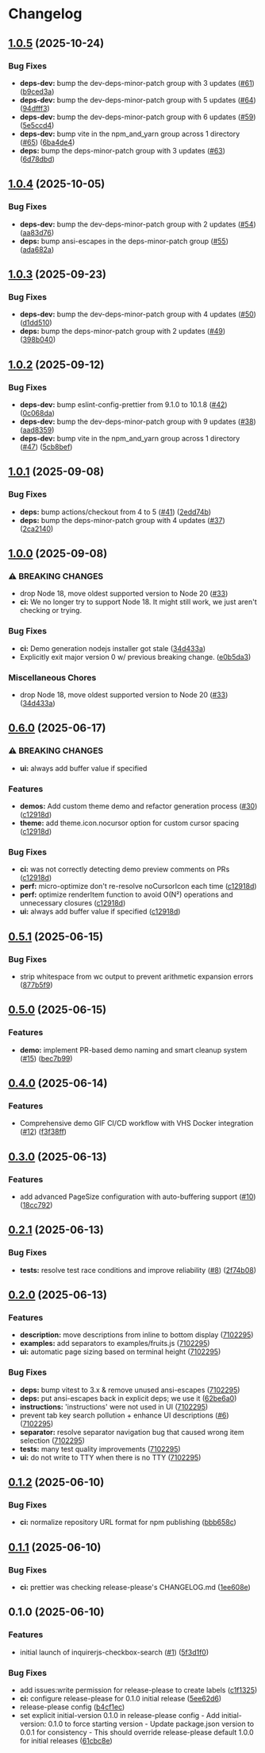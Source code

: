 # Changelog

## [1.0.5](https://github.com/Texarkanine/inquirerjs-checkbox-search/compare/v1.0.4...v1.0.5) (2025-10-24)


### Bug Fixes

* **deps-dev:** bump the dev-deps-minor-patch group with 3 updates ([#61](https://github.com/Texarkanine/inquirerjs-checkbox-search/issues/61)) ([b9ced3a](https://github.com/Texarkanine/inquirerjs-checkbox-search/commit/b9ced3a86da7f3160a8e25e2b41c3a84b12f6d08))
* **deps-dev:** bump the dev-deps-minor-patch group with 5 updates ([#64](https://github.com/Texarkanine/inquirerjs-checkbox-search/issues/64)) ([94dfff3](https://github.com/Texarkanine/inquirerjs-checkbox-search/commit/94dfff35b840e3810521bdcc5b8da9a5ef390e89))
* **deps-dev:** bump the dev-deps-minor-patch group with 6 updates ([#59](https://github.com/Texarkanine/inquirerjs-checkbox-search/issues/59)) ([5e5ccd4](https://github.com/Texarkanine/inquirerjs-checkbox-search/commit/5e5ccd47be4e8d7c1715c71c924fb466541f79aa))
* **deps-dev:** bump vite in the npm_and_yarn group across 1 directory ([#65](https://github.com/Texarkanine/inquirerjs-checkbox-search/issues/65)) ([6ba4de4](https://github.com/Texarkanine/inquirerjs-checkbox-search/commit/6ba4de4a17e8416591a1f3deaa36b26ac3e502ec))
* **deps:** bump the deps-minor-patch group with 3 updates ([#63](https://github.com/Texarkanine/inquirerjs-checkbox-search/issues/63)) ([6d78dbd](https://github.com/Texarkanine/inquirerjs-checkbox-search/commit/6d78dbd17675dbfcc6fed4a5645d3a2a2c98d052))

## [1.0.4](https://github.com/Texarkanine/inquirerjs-checkbox-search/compare/v1.0.3...v1.0.4) (2025-10-05)


### Bug Fixes

* **deps-dev:** bump the dev-deps-minor-patch group with 2 updates ([#54](https://github.com/Texarkanine/inquirerjs-checkbox-search/issues/54)) ([aa83d76](https://github.com/Texarkanine/inquirerjs-checkbox-search/commit/aa83d76f36ea0a620725a2fa56f74950154c0c85))
* **deps:** bump ansi-escapes in the deps-minor-patch group ([#55](https://github.com/Texarkanine/inquirerjs-checkbox-search/issues/55)) ([ada682a](https://github.com/Texarkanine/inquirerjs-checkbox-search/commit/ada682a6424a9771b65d9ed5f0026391692bf5c5))

## [1.0.3](https://github.com/Texarkanine/inquirerjs-checkbox-search/compare/v1.0.2...v1.0.3) (2025-09-23)


### Bug Fixes

* **deps-dev:** bump the dev-deps-minor-patch group with 4 updates ([#50](https://github.com/Texarkanine/inquirerjs-checkbox-search/issues/50)) ([d1dd510](https://github.com/Texarkanine/inquirerjs-checkbox-search/commit/d1dd5102a3ceda23252d9d8cefbdb8453acfcc8e))
* **deps:** bump the deps-minor-patch group with 2 updates ([#49](https://github.com/Texarkanine/inquirerjs-checkbox-search/issues/49)) ([398b040](https://github.com/Texarkanine/inquirerjs-checkbox-search/commit/398b040ff5249bde1ad198fbd5e3f56be789304f))

## [1.0.2](https://github.com/Texarkanine/inquirerjs-checkbox-search/compare/v1.0.1...v1.0.2) (2025-09-12)


### Bug Fixes

* **deps-dev:** bump eslint-config-prettier from 9.1.0 to 10.1.8 ([#42](https://github.com/Texarkanine/inquirerjs-checkbox-search/issues/42)) ([0c068da](https://github.com/Texarkanine/inquirerjs-checkbox-search/commit/0c068da0de51a77ca37d1c3c56d2fee6c53e29d9))
* **deps-dev:** bump the dev-deps-minor-patch group with 9 updates ([#38](https://github.com/Texarkanine/inquirerjs-checkbox-search/issues/38)) ([aad8359](https://github.com/Texarkanine/inquirerjs-checkbox-search/commit/aad83593c7ddca462967cc1c2312ed847b6ed7ab))
* **deps-dev:** bump vite in the npm_and_yarn group across 1 directory ([#47](https://github.com/Texarkanine/inquirerjs-checkbox-search/issues/47)) ([5cb8bef](https://github.com/Texarkanine/inquirerjs-checkbox-search/commit/5cb8bef65f564b39bcb2b5382db50096362e8edd))

## [1.0.1](https://github.com/Texarkanine/inquirerjs-checkbox-search/compare/v1.0.0...v1.0.1) (2025-09-08)


### Bug Fixes

* **deps:** bump actions/checkout from 4 to 5 ([#41](https://github.com/Texarkanine/inquirerjs-checkbox-search/issues/41)) ([2edd74b](https://github.com/Texarkanine/inquirerjs-checkbox-search/commit/2edd74b2a03112dbb76545b219e6b251d89e8d27))
* **deps:** bump the deps-minor-patch group with 4 updates ([#37](https://github.com/Texarkanine/inquirerjs-checkbox-search/issues/37)) ([2ca2140](https://github.com/Texarkanine/inquirerjs-checkbox-search/commit/2ca21405261d9ecb8555b60fca6b905a9f098b44))

## [1.0.0](https://github.com/Texarkanine/inquirerjs-checkbox-search/compare/v0.6.0...v1.0.0) (2025-09-08)


### ⚠ BREAKING CHANGES

* drop Node 18, move oldest supported version to Node 20 ([#33](https://github.com/Texarkanine/inquirerjs-checkbox-search/issues/33))
* **ci:** We no longer try to support Node 18. It might still work, we just aren't checking or trying.

### Bug Fixes

* **ci:** Demo generation nodejs installer got stale ([34d433a](https://github.com/Texarkanine/inquirerjs-checkbox-search/commit/34d433a9307ef2da664bc94f2335c5a0f3a06d80))
* Explicitly exit major version 0 w/ previous breaking change. ([e0b5da3](https://github.com/Texarkanine/inquirerjs-checkbox-search/commit/e0b5da30f906b49b06b06a8d11b15dc66afacb0e))


### Miscellaneous Chores

* drop Node 18, move oldest supported version to Node 20 ([#33](https://github.com/Texarkanine/inquirerjs-checkbox-search/issues/33)) ([34d433a](https://github.com/Texarkanine/inquirerjs-checkbox-search/commit/34d433a9307ef2da664bc94f2335c5a0f3a06d80))

## [0.6.0](https://github.com/Texarkanine/inquirerjs-checkbox-search/compare/v0.5.1...v0.6.0) (2025-06-17)


### ⚠ BREAKING CHANGES

* **ui:** always add buffer value if specified

### Features

* **demos:** Add custom theme demo and refactor generation process ([#30](https://github.com/Texarkanine/inquirerjs-checkbox-search/issues/30)) ([c12918d](https://github.com/Texarkanine/inquirerjs-checkbox-search/commit/c12918da468712aeeb5488159cde7e6fadfc6068))
* **theme:** add theme.icon.nocursor option for custom cursor spacing ([c12918d](https://github.com/Texarkanine/inquirerjs-checkbox-search/commit/c12918da468712aeeb5488159cde7e6fadfc6068))


### Bug Fixes

* **ci:** was not correctly detecting demo preview comments on PRs ([c12918d](https://github.com/Texarkanine/inquirerjs-checkbox-search/commit/c12918da468712aeeb5488159cde7e6fadfc6068))
* **perf:** micro-optimize don't re-resolve noCursorIcon each time ([c12918d](https://github.com/Texarkanine/inquirerjs-checkbox-search/commit/c12918da468712aeeb5488159cde7e6fadfc6068))
* **perf:** optimize renderItem function to avoid O(N²) operations and unnecessary closures ([c12918d](https://github.com/Texarkanine/inquirerjs-checkbox-search/commit/c12918da468712aeeb5488159cde7e6fadfc6068))
* **ui:** always add buffer value if specified ([c12918d](https://github.com/Texarkanine/inquirerjs-checkbox-search/commit/c12918da468712aeeb5488159cde7e6fadfc6068))

## [0.5.1](https://github.com/Texarkanine/inquirerjs-checkbox-search/compare/v0.5.0...v0.5.1) (2025-06-15)


### Bug Fixes

* strip whitespace from wc output to prevent arithmetic expansion errors ([877b5f9](https://github.com/Texarkanine/inquirerjs-checkbox-search/commit/877b5f90f93a642ac849080adc8cccbd101eb81e))

## [0.5.0](https://github.com/Texarkanine/inquirerjs-checkbox-search/compare/v0.4.0...v0.5.0) (2025-06-15)


### Features

* **demo:** implement PR-based demo naming and smart cleanup system ([#15](https://github.com/Texarkanine/inquirerjs-checkbox-search/issues/15)) ([bec7b99](https://github.com/Texarkanine/inquirerjs-checkbox-search/commit/bec7b996dda5cbece92ed41e0e01c2ed7e24dc47))


## [0.4.0](https://github.com/Texarkanine/inquirerjs-checkbox-search/compare/v0.3.0...v0.4.0) (2025-06-14)


### Features

* Comprehensive demo GIF CI/CD workflow with VHS Docker integration ([#12](https://github.com/Texarkanine/inquirerjs-checkbox-search/issues/12)) ([f3f38ff](https://github.com/Texarkanine/inquirerjs-checkbox-search/commit/f3f38ff364f22f814de2d4c712ac54081d5af8f7))

## [0.3.0](https://github.com/Texarkanine/inquirerjs-checkbox-search/compare/v0.2.1...v0.3.0) (2025-06-13)


### Features

* add advanced PageSize configuration with auto-buffering support ([#10](https://github.com/Texarkanine/inquirerjs-checkbox-search/issues/10)) ([18cc792](https://github.com/Texarkanine/inquirerjs-checkbox-search/commit/18cc79274fff69dc1e0efd653f98e91aee5d0c42))

## [0.2.1](https://github.com/Texarkanine/inquirerjs-checkbox-search/compare/v0.2.0...v0.2.1) (2025-06-13)


### Bug Fixes

* **tests:** resolve test race conditions and improve reliability ([#8](https://github.com/Texarkanine/inquirerjs-checkbox-search/issues/8)) ([2f74b08](https://github.com/Texarkanine/inquirerjs-checkbox-search/commit/2f74b08b095b45deec80ed5096af2473549a1f1e))

## [0.2.0](https://github.com/Texarkanine/inquirerjs-checkbox-search/compare/v0.1.2...v0.2.0) (2025-06-13)


### Features

* **description:** move descriptions from inline to bottom display ([7102295](https://github.com/Texarkanine/inquirerjs-checkbox-search/commit/710229536868c42217764faa746cebd94fef308b))
* **examples:** add separators to examples/fruits.js ([7102295](https://github.com/Texarkanine/inquirerjs-checkbox-search/commit/710229536868c42217764faa746cebd94fef308b))
* **ui:** automatic page sizing based on terminal height ([7102295](https://github.com/Texarkanine/inquirerjs-checkbox-search/commit/710229536868c42217764faa746cebd94fef308b))


### Bug Fixes

* **deps:** bump vitest to 3.x & remove unused ansi-escapes ([7102295](https://github.com/Texarkanine/inquirerjs-checkbox-search/commit/710229536868c42217764faa746cebd94fef308b))
* **deps:** put ansi-escapes back in explicit deps; we use it ([62be6a0](https://github.com/Texarkanine/inquirerjs-checkbox-search/commit/62be6a0d606031473a13caf6a47b375773951da7))
* **instructions:** 'instructions' were not used in UI ([7102295](https://github.com/Texarkanine/inquirerjs-checkbox-search/commit/710229536868c42217764faa746cebd94fef308b))
* prevent tab key search pollution + enhance UI descriptions ([#6](https://github.com/Texarkanine/inquirerjs-checkbox-search/issues/6)) ([7102295](https://github.com/Texarkanine/inquirerjs-checkbox-search/commit/710229536868c42217764faa746cebd94fef308b))
* **separator:** resolve separator navigation bug that caused wrong item selection ([7102295](https://github.com/Texarkanine/inquirerjs-checkbox-search/commit/710229536868c42217764faa746cebd94fef308b))
* **tests:** many test quality improvements ([7102295](https://github.com/Texarkanine/inquirerjs-checkbox-search/commit/710229536868c42217764faa746cebd94fef308b))
* **ui:** do not write to TTY when there is no TTY ([7102295](https://github.com/Texarkanine/inquirerjs-checkbox-search/commit/710229536868c42217764faa746cebd94fef308b))

## [0.1.2](https://github.com/Texarkanine/inquirerjs-checkbox-search/compare/v0.1.1...v0.1.2) (2025-06-10)


### Bug Fixes

* **ci:** normalize repository URL format for npm publishing ([bbb658c](https://github.com/Texarkanine/inquirerjs-checkbox-search/commit/bbb658c24ff85cfa72020096d8172b15c5ffe4f8))

## [0.1.1](https://github.com/Texarkanine/inquirerjs-checkbox-search/compare/v0.1.0...v0.1.1) (2025-06-10)


### Bug Fixes

* **ci:** prettier was checking release-please's CHANGELOG.md ([1ee608e](https://github.com/Texarkanine/inquirerjs-checkbox-search/commit/1ee608ea4316a3ea6eab2d82cc24b69f3fe5f27d))

## 0.1.0 (2025-06-10)


### Features

* initial launch of inquirerjs-checkbox-search ([#1](https://github.com/Texarkanine/inquirerjs-checkbox-search/issues/1)) ([5f3d1f0](https://github.com/Texarkanine/inquirerjs-checkbox-search/commit/5f3d1f007c869d6050b9e6db8b1ebe638ee6f068))


### Bug Fixes

* add issues:write permission for release-please to create labels ([c1f1325](https://github.com/Texarkanine/inquirerjs-checkbox-search/commit/c1f1325ac3148734e011f7a60d761cb374a6f8f7))
* **ci:** configure release-please for 0.1.0 initial release ([5ee62d6](https://github.com/Texarkanine/inquirerjs-checkbox-search/commit/5ee62d616ac3a6592c75f5f7482ed20df3a6ef97))
* release-please config ([b4cf1ec](https://github.com/Texarkanine/inquirerjs-checkbox-search/commit/b4cf1ec0d2c6832f843963436f020e1190e2694e))
* set explicit initial-version 0.1.0 in release-please config - Add initial-version: 0.1.0 to force starting version - Update package.json version to 0.0.1 for consistency - This should override release-please default 1.0.0 for initial releases ([61cbc8e](https://github.com/Texarkanine/inquirerjs-checkbox-search/commit/61cbc8ed55faa05a71ce81d09aaecce643f13bb0))

